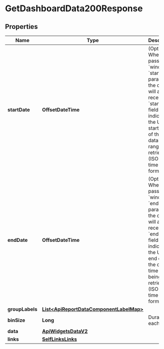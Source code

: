 

# GetDashboardData200Response


## Properties

| Name | Type | Description | Notes |
|------------ | ------------- | ------------- | -------------|
|**startDate** | **OffsetDateTime** | (Optional) When passing &#x60;window&#x60; or &#x60;startDate&#x60; parameter,  the client will also receive the &#x60;startDate&#x60; field indicating the UTC start date of the data&#39;s time range being retrieved  (ISO date-time format). |  [optional] [readonly] |
|**endDate** | **OffsetDateTime** | (Optional) When passing &#x60;window&#x60; or &#x60;endDate&#x60; parameter,  the client will also receive the &#x60;endDate&#x60; field indicating the UTC end date of the data&#39;s time range being retrieved  (ISO date-time format). |  [optional] [readonly] |
|**groupLabels** | [**List&lt;ApiReportDataComponentLabelMap&gt;**](ApiReportDataComponentLabelMap.md) |  |  [optional] |
|**binSize** | **Long** | Duration of each bin. |  [optional] |
|**data** | [**ApiWidgetsDataV2**](ApiWidgetsDataV2.md) |  |  [optional] |
|**links** | [**SelfLinksLinks**](SelfLinksLinks.md) |  |  [optional] |



